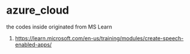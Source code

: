 # azure_cloud
the codes inside originated from MS Learn
1. https://learn.microsoft.com/en-us/training/modules/create-speech-enabled-apps/
